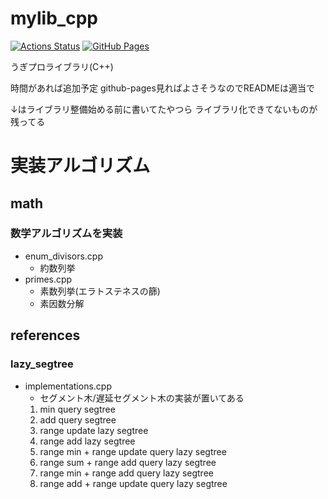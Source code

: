 # mylib_cpp
 [![Actions Status](https://github.com/CURRY-AND-RICE/ugipro_lib_cpp/workflows/verify/badge.svg)](https://github.com/CURRY-AND-RICE/ugipro_lib_cpp/actions)
 [![GitHub Pages](https://img.shields.io/static/v1?label=GitHub+Pages&message=+&color=brightgreen&logo=github)](https://CURRY-AND-RICE.github.io/ugipro_lib_cpp/)

うぎプロライブラリ(C++)

時間があれば追加予定
github-pages見ればよさそうなのでREADMEは適当で

↓はライブラリ整備始める前に書いてたやつら
ライブラリ化できてないものが残ってる
# 実装アルゴリズム
## math
### 数学アルゴリズムを実装
- enum_divisors.cpp
    - 約数列挙
- primes.cpp
    - 素数列挙(エラトステネスの篩)
    - 素因数分解

## references
### lazy_segtree
- implementations.cpp
    - セグメント木/遅延セグメント木の実装が置いてある
    1. min query segtree
    2. add query segtree
    3. range update lazy segtree
    4. range add lazy segtree
    5. range min + range update query lazy segtree
    6. range sum + range add query lazy segtree
    7. range min + range add query lazy segtree
    8. range add + range update query lazy segtree
